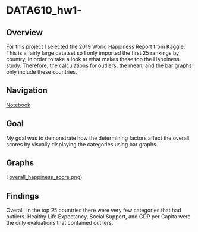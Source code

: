 # DATA610_hw1-
## Overview  
For this project I selected the 2019 World Happiness Report from Kaggle. This is a fairly large datatset so I only imported the first 25 rankings by country, in order to take a look at what makes these top the Happiness study. Therefore, the calculations for outliers, the mean, and the bar graphs only include these countries. 
## Navigation
[Notebook](https://github.com/Oliviad27/DATA610_hw1-/blob/master/DATA601_hw1.ipynb)
## Goal
My goal was to demonstrate how the determining factors affect the overall scores by visually displaying the categories using bar graphs. 
## Graphs
! [overall_happiness_score.png](https://github.com/Oliviad27/DATA610_hw1-/blob/master/Images/overall_happiness_score.png))
## Findings
Overall, in the top 25 countries there were very few categories that had outliers. Healthy Life Expectancy, Social Support, and GDP per Capita were the only evaluations that contained outliers. 
